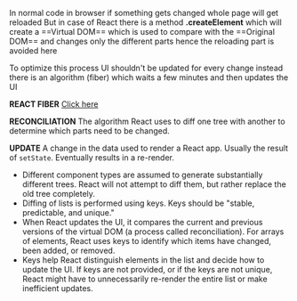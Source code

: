 In normal code in browser if something gets changed whole page will get reloaded 
But in case of React there is a method **.createElement** which will create a ==Virtual DOM== which is used to compare with the ==Original DOM== and changes only the different parts hence the reloading part is avoided here

To optimize this process UI shouldn't be updated for every change instead there is an algorithm (fiber) which waits a few minutes and then updates the UI

**REACT FIBER** [Click here](https://github.com/acdlite/react-fiber-architecture)

**RECONCILIATION**
	The algorithm React uses to diff one tree with another to determine which parts need to be changed.

**UPDATE**
	A change in the data used to render a React app. Usually the result of `setState`. Eventually results in a re-render.

- Different component types are assumed to generate substantially different trees. React will not attempt to diff them, but rather replace the old tree completely.
- Diffing of lists is performed using keys. Keys should be "stable, predictable, and unique."
- When React updates the UI, it compares the current and previous versions of the virtual DOM (a process called reconciliation). For arrays of elements, React uses keys to identify which items have changed, been added, or removed.
- Keys help React distinguish elements in the list and decide how to update the UI. If keys are not provided, or if the keys are not unique, React might have to unnecessarily re-render the entire list or make inefficient updates.